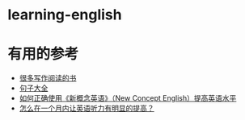 # learning-english








# 有用的参考

 * [很多写作阅读的书](https://www.tianfateng.cn/)
 * [句子大全](http://www.1juzi.com/new/45638.html)
 * [如何正确使用《新概念英语》（New Concept English）提高英语水平](https://www.zhihu.com/question/20977466/answer/614335814?utm_source=wechat_session&utm_medium=social&utm_oi=991812777480134656)
* [怎么在一个月内让英语听力有明显的提高？](https://www.zhihu.com/question/24706380/answer/387403508?utm_source=wechat_session&utm_medium=social&utm_oi=1119162453489045504)
